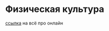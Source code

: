 # Физическая культура

[ссылка](https://kronbars.itmo.ru/club/special/kronbarsonline_autumn/) на всё про онлайн

